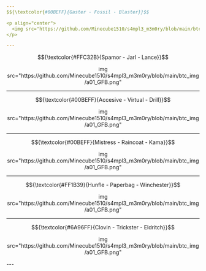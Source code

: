 ```yaml
---
$${\textcolor{#00BEFF}{Gaster - Fossil - Blaster}}$$

<p align="center">
  <img src="https://github.com/Minecube1510/s4mpl3_m3m0ry/blob/main/btc_img/a01_GFB.png">
</p>

---
```


$${\textcolor{#FFC32B}{Spamor - Jarl - Lance}}$$
<p align="center">
  img src="https://github.com/Minecube1510/s4mpl3_m3m0ry/blob/main/btc_img/a01_GFB.png"
</p>

---

$${\textcolor{#00BEFF}{Accesive - Virtual - Drill}}$$
<p align="center">
  img src="https://github.com/Minecube1510/s4mpl3_m3m0ry/blob/main/btc_img/a01_GFB.png"
</p>

---

$${\textcolor{#00BEFF}{Mistress - Raincoat - Kama}}$$
<p align="center">
  img src="https://github.com/Minecube1510/s4mpl3_m3m0ry/blob/main/btc_img/a01_GFB.png"
</p>

---

$${\textcolor{#FF1B39}{Hunfle - Paperbag - Winchester}}$$
<p align="center">
  img src="https://github.com/Minecube1510/s4mpl3_m3m0ry/blob/main/btc_img/a01_GFB.png"
</p>

---

$${\textcolor{#6A96FF}{Clovin - Trickster - Eldritch}}$$
<p align="center">
  img src="https://github.com/Minecube1510/s4mpl3_m3m0ry/blob/main/btc_img/a01_GFB.png"
</p>
---
